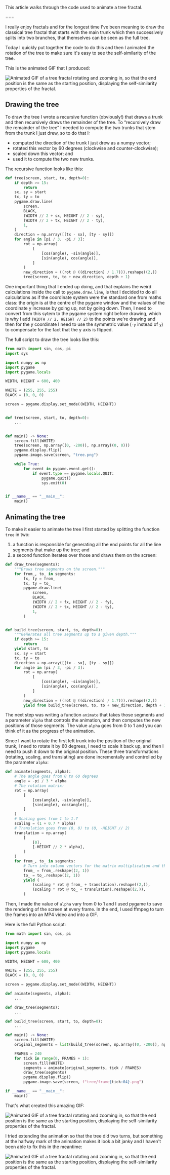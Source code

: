 This article walks through the code used to animate a tree fractal.

===


I really enjoy fractals and for the longest time I've been meaning to draw the classical tree fractal that starts with the main trunk which then successively splits into two branches, that themselves can be seen as the full tree.

Today I quickly put together the code to do this and then I animated the rotation of the tree to make sure it's easy to see the self-similarity of the tree.

This is the animated GIF that I produced:

![Animated GIF of a tree fractal rotating and zooming in, so that the end position is the same as the starting position, displaying the self-similarity properties of the fractal.](_tree.gif)


## Drawing the tree

To draw the tree I wrote a recursive function (obviously!) that draws a trunk and then recursively draws the remainder of the tree.
To “recursively draw the remainder of the tree” I needed to compute the two trunks that stem from the trunk I just drew, so to do that I:

 - computed the direction of the trunk I just drew as a numpy vector;
 - rotated this vector by 60 degrees (clockwise and counter-clockwise);
 - scaled down this vector; and
 - used it to compute the two new trunks.

The recursive function looks like this:

```py
def tree(screen, start, to, depth=0):
    if depth >= 15:
        return
    sx, sy = start
    tx, ty = to
    pygame.draw.line(
        screen,
        BLACK,
        (WIDTH // 2 + sx, HEIGHT // 2 - sy),
        (WIDTH // 2 + tx, HEIGHT // 2 - ty),
        1,
    )
    direction = np.array([[tx - sx], [ty - sy]])
    for angle in [pi / 3, -pi / 3]:
        rot = np.array(
            [
                [cos(angle), -sin(angle)],
                [sin(angle), cos(angle)],
            ]
        )
        new_direction = ((rot @ ((direction) / 1.7))).reshape((2,))
        tree(screen, to, to + new_direction, depth + 1)
```

One important thing that I ended up doing, and that explains the weird calculations inside the call to `pygame.draw.line`, is that I decided to do all calculations as if the coordinate system were the standard one from maths class: the origin is at the centre of the pygame window and the values of the coordinate y increase by going up, not by going down.
Then, I need to convert from this sytem to the pygame system right before drawing, which is why I add `(WIDTH // 2, HEIGHT // 2)` to the points we're drawing and then for the y coordinate I need to use the symmetric value (`-y` instead of `y`) to compensate for the fact that the y axis is flipped.

The full script to draw the tree looks like this:

```py
from math import sin, cos, pi
import sys

import numpy as np
import pygame
import pygame.locals

WIDTH, HEIGHT = 600, 400

WHITE = (255, 255, 255)
BLACK = (0, 0, 0)

screen = pygame.display.set_mode((WIDTH, HEIGHT))


def tree(screen, start, to, depth=0):
    ...


def main() -> None:
    screen.fill(WHITE)
    tree(screen, np.array((0, -200)), np.array((0, 0)))
    pygame.display.flip()
    pygame.image.save(screen, "tree.png")

    while True:
        for event in pygame.event.get():
            if event.type == pygame.locals.QUIT:
                pygame.quit()
                sys.exit(0)


if __name__ == "__main__":
    main()
```

## Animating the tree

To make it easier to animate the tree I first started by splitting the function `tree` in two:

 1. a function is responsible for generating all the end points for all the line segments that make up the tree; and
 2. a second function iterates over those and draws them on the screen:

```py
def draw_tree(segments):
    """Draws tree segments on the screen."""
    for from_, to_ in segments:
        fx, fy = from_
        tx, ty = to_
        pygame.draw.line(
            screen,
            BLACK,
            (WIDTH // 2 + fx, HEIGHT // 2 - fy),
            (WIDTH // 2 + tx, HEIGHT // 2 - ty),
            1,
        )


def build_tree(screen, start, to, depth=0):
    """Generates all tree segments up to a given depth."""
    if depth >= 15:
        return
    yield start, to
    sx, sy = start
    tx, ty = to
    direction = np.array([[tx - sx], [ty - sy]])
    for angle in [pi / 3, -pi / 3]:
        rot = np.array(
            [
                [cos(angle), -sin(angle)],
                [sin(angle), cos(angle)],
            ]
        )
        new_direction = ((rot @ ((direction) / 1.7))).reshape((2,))
        yield from build_tree(screen, to, to + new_direction, depth + 1)
```

The next step was writing a function `animate` that takes those segments and a parameter `alpha` that controls the animation, and then computes the new positions of those segments.
The value `alpha` goes from 0 to 1 and you can think of it as the progress of the animation.

Since I want to rotate the first left trunk into the position of the original trunk, I need to rotate it by 60 degrees, I need to scale it back up, and then I need to push it down to the original position.
These three transformations (rotating, scaling, and translating) are done incrementally and controlled by the parameter `alpha`:

```py
def animate(segments, alpha):
    # The angle goes from 0 to 60 degrees
    angle = -pi / 3 * alpha
    # The rotation matrix:
    rot = np.array(
        [
            [cos(angle), -sin(angle)],
            [sin(angle), cos(angle)],
        ]
    )
    # Scaling goes from 1 to 1.7
    scaling = (1 + 0.7 * alpha)
    # Translation goes from (0, 0) to (0, -HEIGHT // 2)
    translation = np.array(
        [
            [0],
            [-HEIGHT // 2 * alpha],
        ]
    )
    for from_, to_ in segments:
        # Turn into column vectors for the matrix multiplication and then undo that.
        from_ = from_.reshape((2, 1))
        to_ = to_.reshape((2, 1))
        yield (
            (scaling * rot @ from_ + translation).reshape((2,)),
            (scaling * rot @ to_ + translation).reshape((2,)),
        )
```

Then, I made the value of `alpha` vary from 0 to 1 and I used pygame to save the rendering of the screen at every frame.
In the end, I used ffmpeg to turn the frames into an MP4 video and into a GIF.

Here is the full Python script:

```py
from math import sin, cos, pi

import numpy as np
import pygame
import pygame.locals

WIDTH, HEIGHT = 600, 400

WHITE = (255, 255, 255)
BLACK = (0, 0, 0)

screen = pygame.display.set_mode((WIDTH, HEIGHT))

def animate(segments, alpha):
    ...

def draw_tree(segments):
    ...

def build_tree(screen, start, to, depth=0):
    ...

def main() -> None:
    screen.fill(WHITE)
    original_segments = list(build_tree(screen, np.array((0, -200)), np.array((0, 0))))

    FRAMES = 240
    for tick in range(0, FRAMES + 1):
        screen.fill(WHITE)
        segments = animate(original_segments, tick / FRAMES)
        draw_tree(segments)
        pygame.display.flip()
        pygame.image.save(screen, f"tree/frame{tick:04}.png")

if __name__ == "__main__":
    main()
```

That's what created this amazing GIF:

![Animated GIF of a tree fractal rotating and zooming in, so that the end position is the same as the starting position, displaying the self-similarity properties of the fractal.](_tree.gif)

I tried extending the animation so that the tree did two turns, but something at the halfway mark of the animation makes it look a bit janky and I haven't been able to fix this in the meantime:

![Animated GIF of a tree fractal rotating and zooming in, so that the end position is the same as the starting position, displaying the self-similarity properties of the fractal.](_tree_double.gif)
